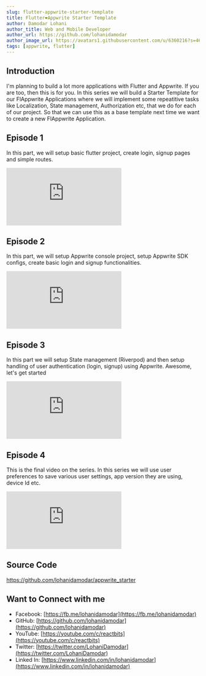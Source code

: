```yaml
---
slug: flutter-appwrite-starter-template
title: Flutter❤️Appwrite Starter Template
author: Damodar Lohani
author_title: Web and Mobile Developer
author_url: https://github.com/lohanidamodar
author_image_url: https://avatars1.githubusercontent.com/u/6360216?s=460&u=ccf757cc3aece5b674460c4909b4a77e1d5b6a19&v=4
tags: [appwrite, flutter]
---
```


## Introduction
I'm planning to build a lot more applications with Flutter and Appwrite. If you are too, then this is for you. In this series we will build a Starter Template for our FlAppwrite Applications where we will implement some repeatitive tasks like Localization, State management, Authorization etc, that we do for each of our project. So that we can use this as a base template next time we want to create a new FlAppwrite Application.

<!--truncate-->

## Episode 1
In this part, we will setup basic flutter project, create login, signup pages and simple routes.

<div class="player">
    <iframe src="https://www.youtube.com/embed/ECtoXQ50Ar0" frameborder="0" allow="accelerometer; autoplay; clipboard-write; encrypted-media; gyroscope; picture-in-picture" allowfullscreen></iframe>
</div>

## Episode 2
In this part, we will setup Appwrite console project, setup Appwrite SDK configs, create basic login and signup functionalities.

<div class="player">
    <iframe src="https://www.youtube.com/embed/W_PH5tHbhhM" frameborder="0" allow="accelerometer; autoplay; clipboard-write; encrypted-media; gyroscope; picture-in-picture" allowfullscreen></iframe>
</div>

## Episode 3
In this part we will setup State management (Riverpod) and then setup handling of user authentication (login, signup) using Appwrite. Awesome, let's get started

<div class="player">
    <iframe src="https://www.youtube.com/embed/UZw4VVpt_ZI" frameborder="0" allow="accelerometer; autoplay; clipboard-write; encrypted-media; gyroscope; picture-in-picture" allowfullscreen></iframe>
</div>

## Episode 4
This is the final video on the series. In this series we will use user preferences to save various user settings, app version they are using, device Id etc.

<div class="player">
    <iframe src="https://www.youtube.com/embed/h3D40BQ4a2E" frameborder="0" allow="accelerometer; autoplay; clipboard-write; encrypted-media; gyroscope; picture-in-picture" allowfullscreen></iframe>
</div>

## Source Code
https://github.com/lohanidamodar/appwrite_starter

## Want to Connect with me
- Facebook: [https://fb.me/lohanidamodar](https://fb.me/lohanidamodar)
- GitHub: [https://github.com/lohanidamodar](https://github.com/lohanidamodar)
- YouTube: [https://youtube.com/c/reactbits](https://youtube.com/c/reactbits)
- Twitter: [https://twitter.com/LohaniDamodar](https://twitter.com/LohaniDamodar)
- Linked In: [https://www.linkedin.com/in/lohanidamodar](https://www.linkedin.com/in/lohanidamodar)